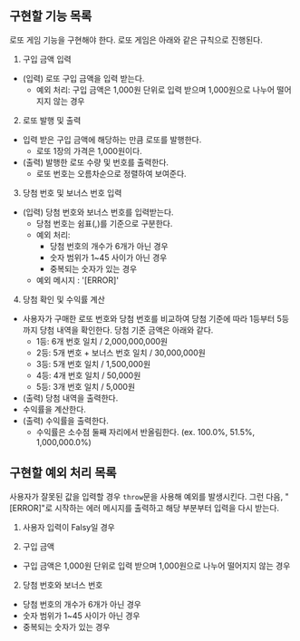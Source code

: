 ## 구현할 기능 목록

로또 게임 기능을 구현해야 한다. 로또 게임은 아래와 같은 규칙으로 진행된다.

1. 구입 금액 입력

- (입력) 로또 구입 금액을 입력 받는다.
  - 예외 처리: 구입 금액은 1,000원 단위로 입력 받으며 1,000원으로 나누어
    떨어지지 않는 경우

2. 로또 발행 및 출력

- 입력 받은 구입 금액에 해당하는 만큼 로또를 발행한다.
  - 로또 1장의 가격은 1,000원이다.
- (출력) 발행한 로또 수량 및 번호를 출력한다.
  - 로또 번호는 오름차순으로 정렬하여 보여준다.

3. 당첨 번호 및 보너스 번호 입력

- (입력) 당첨 번호와 보너스 번호를 입력받는다.
  - 당첨 번호는 쉼표(,)를 기준으로 구분한다.
  - 예외 처리:
    - 당첨 번호의 개수가 6개가 아닌 경우
    - 숫자 범위가 1~45 사이가 아닌 경우
    - 중복되는 숫자가 있는 경우
  - 예외 메시지 : '[ERROR]'

4. 당첨 확인 및 수익률 계산

- 사용자가 구매한 로또 번호와 당첨 번호를 비교하여 당첨 기준에 따라 1등부터
  5등까지 당첨 내역을 확인한다. 당첨 기준 금액은 아래와 같다.
  - 1등: 6개 번호 일치 / 2,000,000,000원
  - 2등: 5개 번호 + 보너스 번호 일치 / 30,000,000원
  - 3등: 5개 번호 일치 / 1,500,000원
  - 4등: 4개 번호 일치 / 50,000원
  - 5등: 3개 번호 일치 / 5,000원
- (출력) 당첨 내역을 출력한다.
- 수익률을 계산한다.
- (출력) 수익률을 출력한다.
  - 수익률은 소수점 둘째 자리에서 반올림한다. (ex. 100.0%, 51.5%, 1,000,000.0%)

## 구현할 예외 처리 목록

사용자가 잘못된 값을 입력할 경우 `throw`문을 사용해 예외를 발생시킨다. 그런
다음, "[ERROR]"로 시작하는 에러 메시지를 출력하고 해당 부분부터 입력을 다시
받는다.

1. 사용자 입력이 Falsy일 경우

2. 구입 금액

- 구입 금액은 1,000원 단위로 입력 받으며 1,000원으로 나누어 떨어지지 않는 경우

2. 당첨 번호와 보너스 번호

- 당첨 번호의 개수가 6개가 아닌 경우
- 숫자 범위가 1~45 사이가 아닌 경우
- 중복되는 숫자가 있는 경우
